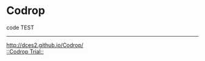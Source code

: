# Codrop
code TEST
<hr>
<a href=http://dces2.github.io/Codrop/ target=_blank>http://dces2.github.io/Codrop/</a>
<br>
<a href=http://dces2.github.io/Codrop/code/ target=_blank>::Codrop Trial::</a>
